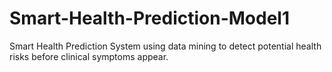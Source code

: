 # Smart-Health-Prediction-Model1
Smart Health Prediction System using data mining to detect potential health risks before clinical symptoms appear.
